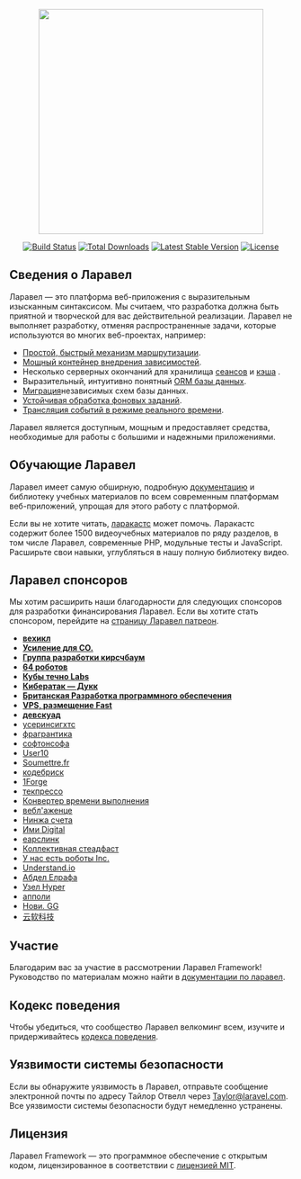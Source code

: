 <p align="center"><img src="https://res.cloudinary.com/dtfbvvkyp/image/upload/v1566331377/laravel-logolockup-cmyk-red.svg" width="400"></p>

<p align="center">
<a href="https://travis-ci.org/laravel/framework"><img src="https://travis-ci.org/laravel/framework.svg" alt="Build Status"></a>
<a href="https://packagist.org/packages/laravel/framework"><img src="https://poser.pugx.org/laravel/framework/d/total.svg" alt="Total Downloads"></a>
<a href="https://packagist.org/packages/laravel/framework"><img src="https://poser.pugx.org/laravel/framework/v/stable.svg" alt="Latest Stable Version"></a>
<a href="https://packagist.org/packages/laravel/framework"><img src="https://poser.pugx.org/laravel/framework/license.svg" alt="License"></a>
</p>

## <a name="about-laravel"></a>Сведения о Ларавел

Ларавел — это платформа веб-приложения с выразительным изысканным синтаксисом. Мы считаем, что разработка должна быть приятной и творческой для вас действительной реализации. Ларавел не выполняет разработку, отменяя распространенные задачи, которые используются во многих веб-проектах, например:

- [Простой, быстрый механизм маршрутизации](https://laravel.com/docs/routing).
- [Мощный контейнер внедрения зависимостей](https://laravel.com/docs/container).
- Несколько серверных окончаний для хранилища [сеансов](https://laravel.com/docs/session) и [кэша](https://laravel.com/docs/cache) .
- Выразительный, интуитивно понятный [ORM базы данных](https://laravel.com/docs/eloquent).
- [Миграция](https://laravel.com/docs/migrations)независимых схем базы данных.
- [Устойчивая обработка фоновых заданий](https://laravel.com/docs/queues).
- [Трансляция событий в режиме реального времени](https://laravel.com/docs/broadcasting).

Ларавел является доступным, мощным и предоставляет средства, необходимые для работы с большими и надежными приложениями.

## <a name="learning-laravel"></a>Обучающие Ларавел

Ларавел имеет самую обширную, подробную [документацию](https://laravel.com/docs) и библиотеку учебных материалов по всем современным платформам веб-приложений, упрощая для этого работу с платформой.

Если вы не хотите читать, [ларакастс](https://laracasts.com) может помочь. Ларакастс содержит более 1500 видеоучебных материалов по ряду разделов, в том числе Ларавел, современные PHP, модульные тесты и JavaScript. Расширьте свои навыки, углубляться в нашу полную библиотеку видео.

## <a name="laravel-sponsors"></a>Ларавел спонсоров

Мы хотим расширить наши благодарности для следующих спонсоров для разработки финансирования Ларавел. Если вы хотите стать спонсором, перейдите на [страницу Ларавел патреон](https://patreon.com/taylorotwell).

- **[вехикл](https://vehikl.com/)**
- **[Усиление для CO.](https://tighten.co)**
- **[Группа разработки кирсчбаум](https://kirschbaumdevelopment.com)**
- **[64 роботов](https://64robots.com)**
- **[Кубы течно Labs](https://cubettech.com)**
- **[Кибератак — Дукк](https://cyber-duck.co.uk)**
- **[Британская Разработка программного обеспечения](https://www.britishsoftware.co)**
- **[VPS, размещение Fast](https://www.webdock.io/en)**
- **[девскуад](https://devsquad.com)**
- [усеринсигхтс](https://userinsights.com)
- [фрагрантика](https://www.fragrantica.com)
- [софтонсофа](https://softonsofa.com/)
- [User10](https://user10.com)
- [Soumettre.fr](https://soumettre.fr/)
- [кодебриск](https://codebrisk.com)
- [1Forge](https://1forge.com)
- [текпрессо](https://tecpresso.co.jp/)
- [Конвертер времени выполнения](http://runtimeconverter.com/)
- [вебл'аженце](https://weblagence.com/)
- [Нинжа счета](https://www.invoiceninja.com)
- [Ими Digital](https://www.imi-digital.de/)
- [еарслинк](https://www.earthlink.ro/)
- [Коллективная стеадфаст](https://steadfastcollective.com/)
- [У нас есть роботы Inc.](https://watr.mx/)
- [Understand.io](https://www.understand.io/)
- [Абдел Елрафа](https://abdelelrafa.com)
- [Узел Hyper](https://hyper.host)
- [апполи](https://www.appoly.co.uk)
- [Нови. GG](https://op.gg)
- [云软科技](http://www.yunruan.ltd/)

## <a name="contributing"></a>Участие

Благодарим вас за участие в рассмотрении Ларавел Framework! Руководство по материалам можно найти в [документации по ларавел](https://laravel.com/docs/contributions).

## <a name="code-of-conduct"></a>Кодекс поведения

Чтобы убедиться, что сообщество Ларавел велкоминг всем, изучите и придерживайтесь [кодекса поведения](https://laravel.com/docs/contributions#code-of-conduct).

## <a name="security-vulnerabilities"></a>Уязвимости системы безопасности

Если вы обнаружите уязвимость в Ларавел, отправьте сообщение электронной почты по адресу Тайлор Отвелл через [Taylor@laravel.com](mailto:taylor@laravel.com). Все уязвимости системы безопасности будут немедленно устранены.

## <a name="license"></a>Лицензия

Ларавел Framework — это программное обеспечение с открытым кодом, лицензированное в соответствии с [лицензией MIT](https://opensource.org/licenses/MIT).
